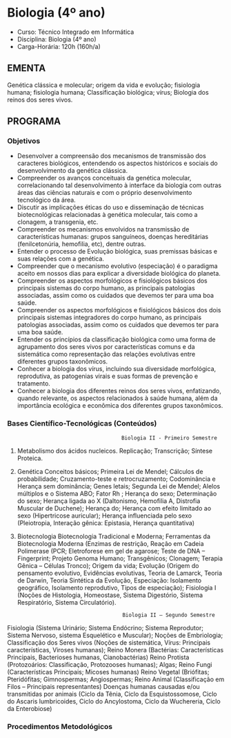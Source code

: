 # Biologia (4º ano)

* Curso: Técnico Integrado em Informática
* Disciplina: Biologia (4º ano)
* Carga-Horária: 120h (160h/a)

## EMENTA

Genética clássica e molecular; origem da vida e evolução; fisiologia humana; fisiologia humana; Classificação
biológica; vírus; Biologia dos reinos dos seres vivos.
## PROGRAMA
### Objetivos

*   Desenvolver a compreensão dos mecanismos de transmissão dos caracteres biológicos, entendendo os
    aspectos históricos e sociais do desenvolvimento da genética clássica.
*   Compreender os avanços conceituais da genética molecular, correlacionando tal desenvolvimento à interface
    da biologia com outras áreas das ciências naturais e com o próprio desenvolvimento tecnológico da área.
*   Discutir as implicações éticas do uso e disseminação de técnicas biotecnológicas relacionadas à genética
    molecular, tais como a clonagem, a transgenia, etc.
*   Compreender os mecanismos envolvidos na transmissão de características humanas: grupos sanguíneos,
    doenças hereditárias (fenilcetonúria, hemofilia, etc), dentre outras.
*    Entender o processo de Evolução biológica, suas premissas básicas e suas relações com a genética.
*   Compreender que o mecanismo evolutivo (especiação) é o paradigma aceito em nossos dias para explicar a
    diversidade biológica do planeta.
*   Compreender os aspectos morfológicos e fisiológicos básicos dos principais sistemas do corpo humano, as
    principais patologias associadas, assim como os cuidados que devemos ter para uma boa saúde.
*   Compreender os aspectos morfológicos e fisiológicos básicos dos dois principais sistemas integradores do
    corpo humano, as principais patologias associadas, assim como os cuidados que devemos ter para uma boa
    saúde.
*   Entender os princípios da classificação biológica como uma forma de agrupamento dos seres vivos por
    características comuns e da sistemática como representação das relações evolutivas entre diferentes grupos
    taxonômicos.
*   Conhecer a biologia dos vírus, incluindo sua diversidade morfológica, reprodutiva, as patogenias virais e suas
    formas de prevenção e tratamento.
*   Conhecer a biologia dos diferentes reinos dos seres vivos, enfatizando, quando relevante, os aspectos
    relacionados à saúde humana, além da importância ecológica e econômica dos diferentes grupos taxonômicos.
### Bases Científico-Tecnológicas (Conteúdos)

                                         Biologia II - Primeiro Semestre
1. Metabolismo dos ácidos nucleicos.
Replicação; Transcrição; Síntese Proteica.

2. Genética
Conceitos básicos; Primeira Lei de Mendel; Cálculos de probabilidade; Cruzamento-teste e retrocruzamento;
   Codominância e Herança sem dominância; Genes letais; Segunda Lei de Mendel; Alelos múltiplos e o Sistema
   ABO; Fator Rh ; Herança do sexo; Determinação do sexo; Herança ligada ao X (Daltonismo, Hemofilia A,
   Distrofia Muscular de Duchene); Herança do; Herança com efeito limitado ao sexo (Hipertricose auricular);
   Herança influenciada pelo sexo (Pleiotropia, Interação gênica: Epistasia, Herança quantitativa)

3. Biotecnologia
Biotecnologia Tradicional e Moderna; Ferramentas da Biotecnologia Moderna (Enzimas de restrição, Reação em
Cadeia Polimerase (PCR; Eletroforese em gel de agarose; Teste de DNA – Fingerprint; Projeto Genoma Humano;
Transgênicos; Clonagem; Terapia Gênica – Células Tronco); Origem da vida; Evolução (Origem do pensamento
evolutivo, Evidências evolutivas, Teoria de Lamarck, Teoria de Darwin, Teoria Sintética da Evolução, Especiação:
Isolamento geográfico, Isolamento reprodutivo, Tipos de especiação); Fisiologia I (Noções de Histologia,
Homeostase, Sistema Digestório, Sistema Respiratório, Sistema Circulatório).

                                         Biologia II – Segundo Semestre
Fisiologia (Sistema Urinário; Sistema Endócrino; Sistema Reprodutor; Sistema Nervoso, sistema Esquelético e
Muscular); Noções de Embriologia; Classificação dos Seres vivos (Noções de sistemática, Vírus: Principais
características, Viroses humanas); Reino Monera (Bactérias: Características Principais, Bacterioses humanas,
Cianobactérias) Reino Protista (Protozoários: Classificação, Protozooses humanas); Algas;            Reino Fungi
(Características Principais; Micoses humanas) Reino Vegetal (Briófitas; Pteridófitas; Gimnospermas; Angiospermas;
Reino Animal (Classificação em Filos – Principais representantes) Doenças humanas causadas e/ou transmitidas
por animais (Ciclo da Tênia, Ciclo da Esquistossomose, Ciclo do Ascaris lumbricoides, Ciclo do Ancylostoma, Ciclo
da Wuchereria, Ciclo da Enterobiose)
### Procedimentos Metodológicos
